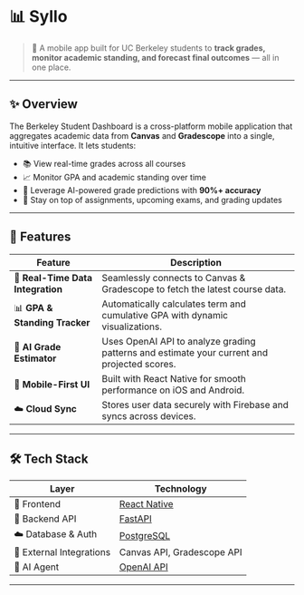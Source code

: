 # 📊 Syllo

> 🚀 A mobile app built for UC Berkeley students to **track grades, monitor academic standing, and forecast final outcomes** — all in one place.

---

## ✨ Overview

The Berkeley Student Dashboard is a cross-platform mobile application that aggregates academic data from **Canvas** and **Gradescope** into a single, intuitive interface. It lets students:

- 📚 View real-time grades across all courses  
- 📈 Monitor GPA and academic standing over time  
- 🤖 Leverage AI-powered grade predictions with **90%+ accuracy**  
- 🔔 Stay on top of assignments, upcoming exams, and grading updates

---

## 🧠 Features

| Feature | Description |
|--------|------------|
| 🔌 **Real-Time Data Integration** | Seamlessly connects to Canvas & Gradescope to fetch the latest course data. |
| 📊 **GPA & Standing Tracker** | Automatically calculates term and cumulative GPA with dynamic visualizations. |
| 🤖 **AI Grade Estimator** | Uses OpenAI API to analyze grading patterns and estimate your current and projected scores. |
| 📱 **Mobile-First UI** | Built with React Native for smooth performance on iOS and Android. |
| ☁️ **Cloud Sync** | Stores user data securely with Firebase and syncs across devices. |

---

## 🛠️ Tech Stack

| Layer | Technology |
|------|------------|
| 📱 Frontend | [React Native](https://reactnative.dev/) |
| 🧠 Backend API | [FastAPI](https://fastapi.tiangolo.com/) |
| ☁️ Database & Auth | [PostgreSQL](https://www.postgresql.org/) |
| 🔗 External Integrations | Canvas API, Gradescope API |
| 🤖 AI Agent | [OpenAI API](https://platform.openai.com/) |

---
